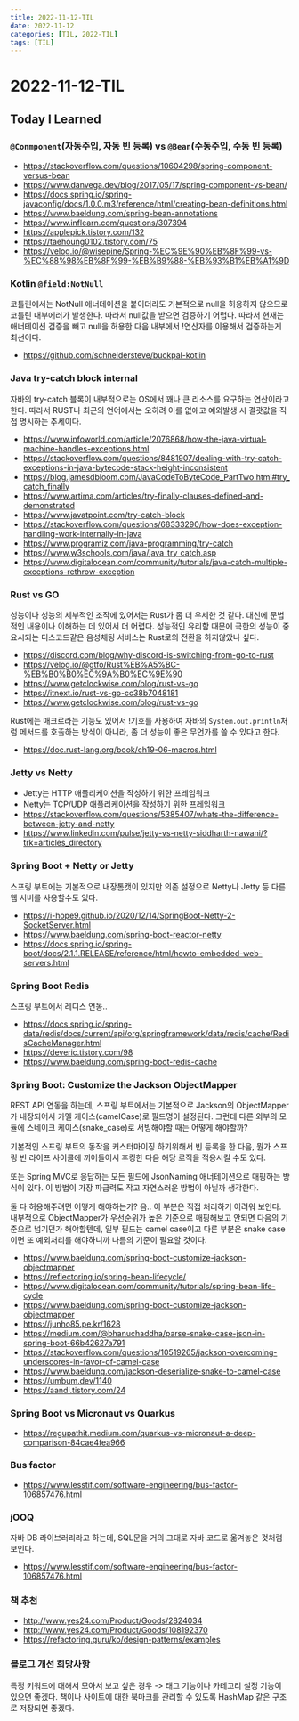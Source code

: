 ```yaml
---
title: 2022-11-12-TIL
date: 2022-11-12
categories: [TIL, 2022-TIL]
tags: [TIL]
---
```


# 2022-11-12-TIL

## Today I Learned

### `@Conmponent`(자동주입, 자동 빈 등록) vs `@Bean`(수동주입, 수동 빈 등록)

- https://stackoverflow.com/questions/10604298/spring-component-versus-bean
- https://www.danvega.dev/blog/2017/05/17/spring-component-vs-bean/
- https://docs.spring.io/spring-javaconfig/docs/1.0.0.m3/reference/html/creating-bean-definitions.html
- https://www.baeldung.com/spring-bean-annotations
- https://www.inflearn.com/questions/307394
- https://applepick.tistory.com/132
- https://taehoung0102.tistory.com/75
- https://velog.io/@wisepine/Spring-%EC%9E%90%EB%8F%99-vs-%EC%88%98%EB%8F%99-%EB%B9%88-%EB%93%B1%EB%A1%9D

### Kotlin `@field:NotNull`

코틀린에서는 NotNull 애너테이션을 붙이더라도 기본적으로 null을 허용하지 않으므로 코틀린 내부에러가 발생한다. 따라서 null값을 받으면 검증하기 어렵다. 따라서 현재는 애너테이션 검증을 빼고 null을 허용한 다음 내부에서 !연산자를 이용해서 검증하는게 최선이다.

- https://github.com/schneidersteve/buckpal-kotlin

### Java try-catch block internal

자바의 try-catch 블록이 내부적으로는 OS에서 꽤나 큰 리소스를 요구하는 연산이라고 한다. 따라서 RUST나 최근의 언어에서는 오히려 이를 없애고 예외발생 시 결괏값을 직접 명시하는 추세이다.

- https://www.infoworld.com/article/2076868/how-the-java-virtual-machine-handles-exceptions.html
- https://stackoverflow.com/questions/8481907/dealing-with-try-catch-exceptions-in-java-bytecode-stack-height-inconsistent
- https://blog.jamesdbloom.com/JavaCodeToByteCode_PartTwo.html#try_catch_finally
- https://www.artima.com/articles/try-finally-clauses-defined-and-demonstrated
- https://www.javatpoint.com/try-catch-block
- https://stackoverflow.com/questions/68333290/how-does-exception-handling-work-internally-in-java
- https://www.programiz.com/java-programming/try-catch
- https://www.w3schools.com/java/java_try_catch.asp
- https://www.digitalocean.com/community/tutorials/java-catch-multiple-exceptions-rethrow-exception


### Rust vs GO

성능이나 성능의 세부적인 조작에 있어서는 Rust가 좀 더 우세한 것 같다. 대신에 문법적인 내용이나 이해하는 데 있어서 더 어렵다. 성능적인 유리함 때문에 극한의 성능이 중요시되는 디스코드같은 음성채팅 서비스는 Rust로의 전환을 하지않았나 싶다.

- https://discord.com/blog/why-discord-is-switching-from-go-to-rust
- https://velog.io/@gtfo/Rust%EB%A5%BC-%EB%B0%B0%EC%9A%B0%EC%9E%90
- https://www.getclockwise.com/blog/rust-vs-go
- https://itnext.io/rust-vs-go-cc38b7048181
- https://www.getclockwise.com/blog/rust-vs-go

Rust에는 매크로라는 기능도 있어서 !기호를 사용하여 자바의 `System.out.println`처럼 메서드를 호출하는 방식이 아니라, 좀 더 성능이 좋은 무언가를 쓸 수 있다고 한다.

- https://doc.rust-lang.org/book/ch19-06-macros.html

### Jetty vs Netty

- Jetty는 HTTP 애플리케이션을 작성하기 위한 프레임워크
- Netty는 TCP/UDP 애플리케이션을 작성하기 위한 프레임워크
- https://stackoverflow.com/questions/5385407/whats-the-difference-between-jetty-and-netty
- https://www.linkedin.com/pulse/jetty-vs-netty-siddharth-nawani/?trk=articles_directory

### Spring Boot + Netty or Jetty

스프링 부트에는 기본적으로 내장톰캣이 있지만 의존 설정으로 Netty나 Jetty 등 다른 웹 서버를 사용할수도 있다.

- https://i-hope9.github.io/2020/12/14/SpringBoot-Netty-2-SocketServer.html
- https://www.baeldung.com/spring-boot-reactor-netty
- https://docs.spring.io/spring-boot/docs/2.1.1.RELEASE/reference/html/howto-embedded-web-servers.html

### Spring Boot Redis

스프링 부트에서 레디스 연동..

- https://docs.spring.io/spring-data/redis/docs/current/api/org/springframework/data/redis/cache/RedisCacheManager.html
- https://deveric.tistory.com/98
- https://www.baeldung.com/spring-boot-redis-cache

### Spring Boot: Customize the Jackson ObjectMapper

REST API 연동을 하는데, 스프링 부트에서는 기본적으로 Jackson의 ObjectMapper가 내장되어서 카멜 케이스(camelCase)로 필드명이 설정된다. 그런데 다른 외부의 모듈에 스네이크 케이스(snake_case)로 서빙해야할 때는 어떻게 해야할까?

기본적인 스프링 부트의 동작을 커스터마이징 하기위해서 빈 등록을 한 다음, 뭔가 스프링 빈 라이프 사이클에 끼어들어서 후킹한 다음 해당 로직을 적용시킬 수도 있다.

또는 Spring MVC로 응답하는 모든 필드에 JsonNaming 애너테이션으로 매핑하는 방식이 있다. 이 방법이 가장 파급력도 작고 자연스러운 방법이 아닐까 생각한다.

둘 다 허용해주려면 어떻게 해야하는가? 음.. 이 부분은 직접 처리하기 어려워 보인다. 내부적으로 ObjectMapper가 우선순위가 높은 기준으로 매핑해보고 안되면 다음의 기준으로 넘기던가 해야할텐데, 일부 필드는 camel case이고 다른 부분은 snake case이면 또 예외처리를 해야하니까 나름의 기준이 필요할 것이다.

- https://www.baeldung.com/spring-boot-customize-jackson-objectmapper
- https://reflectoring.io/spring-bean-lifecycle/
- https://www.digitalocean.com/community/tutorials/spring-bean-life-cycle
- https://www.baeldung.com/spring-boot-customize-jackson-objectmapper
- https://junho85.pe.kr/1628
- https://medium.com/@bhanuchaddha/parse-snake-case-json-in-spring-boot-66b42627a791
- https://stackoverflow.com/questions/10519265/jackson-overcoming-underscores-in-favor-of-camel-case
- https://www.baeldung.com/jackson-deserialize-snake-to-camel-case
- https://umbum.dev/1140
- https://aandi.tistory.com/24

### Spring Boot vs Micronaut vs Quarkus

- https://regupathit.medium.com/quarkus-vs-micronaut-a-deep-comparison-84cae4fea966

### Bus factor

- https://www.lesstif.com/software-engineering/bus-factor-106857476.html

### jOOQ

자바 DB 라이브러리라고 하는데, SQL문을 거의 그대로 자바 코드로 옮겨놓은 것처럼 보인다.

- https://www.lesstif.com/software-engineering/bus-factor-106857476.html

### 책 추천

- http://www.yes24.com/Product/Goods/2824034
- http://www.yes24.com/Product/Goods/108192370
- https://refactoring.guru/ko/design-patterns/examples

### 블로그 개선 희망사항

특정 키워드에 대해서 모아서 보고 싶은 경우 -> 태그 기능이나 카테고리 설정 기능이 있으면 좋겠다.
책이나 사이트에 대한 북마크를 관리할 수 있도록 HashMap 같은 구조로 저장되면 좋겠다.

